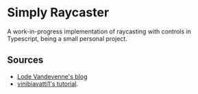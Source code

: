 # Simply Raycaster
A work-in-progress implementation of raycasting with controls in Typescript, being a small personal project.

## Sources
- [Lode Vandevenne's blog](https://lodev.org/cgtutor/raycasting.html)
- [vinibiavatti1's tutorial](https://github.com/vinibiavatti1/RayCastingTutorial).
